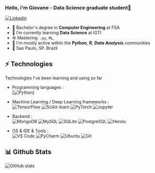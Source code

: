 ### Hello, i'm Giovane - Data Science graduate student👋

[![Linkedin](https://img.shields.io/badge/LinkedIn-0077B5?style=flat-square&logo=linkedin&logoColor=white)](https://www.linkedin.com/in/giovane-miranda)

- 🔭 Bachelor's degree in **Computer Engineering** at FSA
- 🌱 I’m currently learning **Data Science** at IGTI
- ⚙️ Mastering: `.py`, `ML`,
- 💬 I'm mostly active within the **Python**, **R**, ***Data Analysis*** communities
- 📍 Sao Paulo, SP. Brazil

## ⚡ Technologies
Technologies I've been learning and using so far 

- Programming languages : <br />
 [![Python](https://img.shields.io/badge/Python-3776AB?style=flat-square&logo=python&logoColor=white)]

- Machine Learning / Deep Learning frameworks : <br />
 ![TensorFlow](https://img.shields.io/badge/TensorFlow-FF6F00?style=flat-square&logo=TensorFlow&logoColor=white)
 ![Scikit-learn](https://img.shields.io/badge/scikit_learn-F7931E?style=flat-square&logo=scikit-learn&logoColor=white)
 ![PyTorch](https://img.shields.io/badge/PyTorch-EE4C2C?style=flat-square&logo=PyTorch&logoColor=white)
 ![Jupyter](https://img.shields.io/badge/Jupyter-F37626.svg?&style=flat-square&logo=Jupyter&logoColor=white)
 
- Backend : <br />
 ![MongoDB](https://img.shields.io/badge/MongoDB-4EA94B?style=flat-square&logo=mongodb&logoColor=white)
 ![MySQL](https://img.shields.io/badge/MySQL-00000F?style=flat-square&logo=mysql&logoColor=white)
 ![SQLite](https://img.shields.io/badge/SQLite-07405E?style=flat-square&logo=sqlite&logoColor=white)
 ![PostgreSQL](https://img.shields.io/badge/PostgreSQL-316192?style=flat-square&logo=postgresql&logoColor=white)
 ![Herolu](https://img.shields.io/badge/Heroku-430098?style=flat-square&logo=heroku&logoColor=white)
 
- OS & IDE & Tools : <br />
 ![VS Code](https://img.shields.io/badge/Visual_Studio_Code-0078D4?style=flat-square&logo=visual%20studio%20code&logoColor=white)
 ![PyCharm](https://img.shields.io/badge/PyCharm-000000.svg?&style=flat-square&logo=PyCharm&logoColor=white)
 ![Ubuntu](https://img.shields.io/badge/Ubuntu-E95420?style=flat-square&logo=ubuntu&logoColor=white)
 ![Git](https://img.shields.io/badge/Git-F05032?style=flat-square&logo=git&logoColor=white)
 
 ## 📊 Github Stats
 ![GitHub stats](https://github-readme-stats.vercel.app/api?username=giovaneMiranda&theme=dark&show_icons=true)

  
